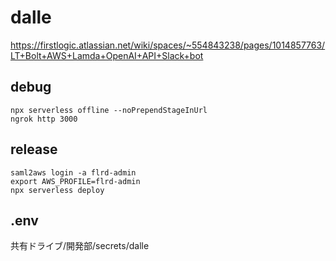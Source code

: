 # dalle

https://firstlogic.atlassian.net/wiki/spaces/~554843238/pages/1014857763/LT+Bolt+AWS+Lamda+OpenAI+API+Slack+bot

## debug

```
npx serverless offline --noPrependStageInUrl
ngrok http 3000
```

## release

```
saml2aws login -a flrd-admin
export AWS_PROFILE=flrd-admin
npx serverless deploy
```

## .env
共有ドライブ/開発部/secrets/dalle